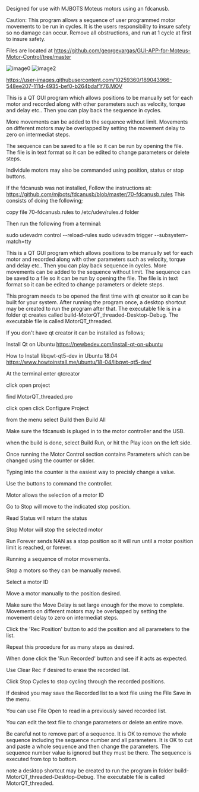  Designed for use with MJBOTS Moteus motors using an fdcanusb.

Caution: This program allows a sequence of user programmed motor movements to be run in cycles. It is the users responsibility to insure safety so no damage can occur. Remove all obstructions, and run at 1 cycle at first to insure safety.

Files are located at
https://github.com/georgevargas/GUI-APP-for-Moteus-Motor-Control/tree/master

![image0](https://user-images.githubusercontent.com/10259360/185726576-b0bd35a8-807b-4cd6-8bfe-685f9b3f9978.jpeg)
![image2](https://user-images.githubusercontent.com/10259360/187097266-310df18e-00aa-47a0-bc25-91e1d187dee2.jpg)

https://user-images.githubusercontent.com/10259360/189043966-548ee207-111d-4935-bef0-b264bdaf1f76.MOV

This is a QT GUI program which allows positions to be manually set for each motor and recorded along with other parameters such as velocity, torque and delay etc.. Then you can play back the sequence in cycles. 

More movements can be added to the sequence without limit.
Movements on different motors may be overlapped by setting the movement delay to zero on intermediat steps.

The sequence can be saved to a file so it can be run by opening the file. The file is in text format so it can be edited to change parameters or delete steps.

Individule motors may also be commanded using position, status or stop buttons.

If the fdcanusb was not installed, Follow the instructions at: https://github.com/mjbots/fdcanusb/blob/master/70-fdcanusb.rules
This consists of doing the following;

copy file 70-fdcanusb.rules to /etc/udev/rules.d folder

Then run the following from a terminal:

sudo udevadm control --reload-rules
sudo udevadm trigger --subsystem-match=tty

This is a QT GUI program which allows positions to be manually set for each motor and recorded along with other parameters such as velocity, torque and delay etc.. Then you can play back sequence in cycles. More movements can be added to the sequence without limit.
The sequence can be saved to a file so it can be run by opening the file.
The file is in text format so it can be edited to change parameters or delete steps.

This program needs to be opened the first time with qt creator so it can be built for your system. After running the program once, a desktop shortcut may be created to run the program after that. The executable file is in a folder qt creates called build-MotorQT_threaded-Desktop-Debug. The executable file is called MotorQT_threaded.

If you don't have qt creator it can be installed as follows;


Install Qt on Ubuntu
https://newbedev.com/install-qt-on-ubuntu

How to Install libqwt-qt5-dev in Ubuntu 18.04
https://www.howtoinstall.me/ubuntu/18-04/libqwt-qt5-dev/

At the terminal enter
qtcreator

click open project

find MotorQT_threaded.pro

click open
click Configure Project

from the menu select Build then Build All

Make sure the fdcanusb is pluged in to the motor controller and the USB.

when the build is done,
select Build Run, or hit the Play icon on the left side.

Once running the Motor Control section contains Parameters which can be changed using the counter or slider. 

Typing into the counter is the easiest way to precisly change a value.

Use the buttons to command the controller.

Motor allows the selection of a motor ID

Go to Stop will move to the indicated stop position.

Read Status will return the status

Stop Motor will stop the selected motor

Run Forever sends NAN as a stop position so it will run until a motor position limit is reached, or forever.

Running a sequence of motor movements.

Stop a motors so they can be manually moved.

Select a motor ID

Move a motor manually to the position desired.

Make sure the Move Delay is set large enough for the move to complete. Movements on different motors may be overlapped by setting the movement delay to zero on intermediat steps.

Click the 'Rec Position' button to add the position and all parameters to the list.

Repeat this procedure for as many steps as desired.

When done click the 'Run Recorded' button and see if it acts as expected.

Use Clear Rec if desired to erase the recorded list.

Click Stop Cycles to stop cycling through the recorded positions.

If desired you may save the Recorded list to a text file using the File Save in the menu.

You can use File Open to read in a previously saved recorded list.

You can edit the text file to change parameters or delete an entire move.

Be careful not to remove part of a sequence. It is OK to remove the whole sequence including the sequence number and all parameters.
It is OK to cut and paste a whole sequence and then change the parameters.
The sequence number value is ignored but they must be there.
The sequence is executed from top to bottom.

note a desktop shortcut may be created to run the program in folder build-MotorQT_threaded-Desktop-Debug. The executable file is called MotorQT_threaded.
